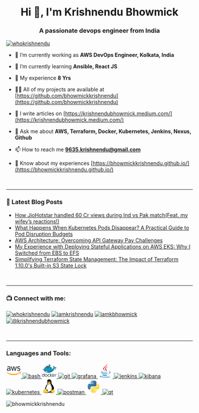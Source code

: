 <h1 align="center">Hi 👋, I'm Krishnendu Bhowmick</h1>
<h3 align="center">A passionate devops engineer from India</h3>

<p align="left"> <a href="https://twitter.com/whokrishnendu" target="blank"><img src="https://img.shields.io/twitter/follow/whokrishnendu?logo=twitter&style=for-the-badge" alt="whokrishnendu" /></a> </p>

- 🔭 I’m currently working as **AWS DevOps Engineer, Kolkata, India**

- 🌱 I’m currently learning **Ansible, React JS**

- 🤝 My experience **8 Yrs**

- 👨‍💻 All of my projects are available at [https://github.com/bhowmickkrishnendu](https://github.com/bhowmickkrishnendu)

- 📝 I write articles on [https://krishnendubhowmick.medium.com/](https://krishnendubhowmick.medium.com/)

- 💬 Ask me about **AWS, Terraform, Docker, Kubernetes, Jenkins, Nexus, Github**

- 📫 How to reach me **9635.krishnendu@gmail.com**

- 📄 Know about my experiences [https://bhowmickkrishnendu.github.io/](https://bhowmickkrishnendu.github.io/)

<br />

---

### 📕 Latest Blog Posts

<!-- BLOG-POST-LIST:START -->
- [How JioHotstar handled 60 Cr views during Ind vs Pak match&lpar;Feat. my wifey’s reactions!&rpar;](https://krishnendubhowmick.medium.com/how-jiohotstar-handled-60-cr-views-during-ind-vs-pak-match-feat-my-wifeys-reactions-0016652a3d28?source=rss-1dad22fc18ce------2)
- [What Happens When Kubernetes Pods Disappear? A Practical Guide to Pod Disruption Budgets](https://krishnendubhowmick.medium.com/what-happens-when-kubernetes-pods-disappear-a-practical-guide-to-pod-disruption-budgets-ede7947017b4?source=rss-1dad22fc18ce------2)
- [AWS Architecture: Overcoming API Gateway Pay Challenges](https://blog.devgenius.io/aws-architecture-overcoming-api-gateway-pay-challenges-b677a5abfa1b?source=rss-1dad22fc18ce------2)
- [My Experience with Deploying Stateful Applications on AWS EKS: Why I Switched from EBS to EFS](https://krishnendubhowmick.medium.com/my-experience-with-deploying-stateful-applications-on-aws-eks-why-i-switched-from-ebs-to-efs-ff257ab8745d?source=rss-1dad22fc18ce------2)
- [Simplifying Terraform State Management: The Impact of Terraform 1.10.0&#39;s Built-in S3 State Lock](https://krishnendubhowmick.medium.com/simplifying-terraform-state-management-the-impact-of-terraform-1-10-0s-built-in-s3-state-lock-4cce0880febd?source=rss-1dad22fc18ce------2)
<!-- BLOG-POST-LIST:END -->
<br />

---

### 📺 Connect with me:

<p align="left">
<a href="https://twitter.com/whokrishnendu" target="blank"><img align="center" src="https://raw.githubusercontent.com/rahuldkjain/github-profile-readme-generator/master/src/images/icons/Social/twitter.svg" alt="whokrishnendu" height="30" width="40" /></a>
<a href="https://linkedin.com/in/iamkrishnendu" target="blank"><img align="center" src="https://raw.githubusercontent.com/rahuldkjain/github-profile-readme-generator/master/src/images/icons/Social/linked-in-alt.svg" alt="iamkrishnendu" height="30" width="40" /></a>
<a href="https://fb.com/iamkbhowmick" target="blank"><img align="center" src="https://raw.githubusercontent.com/rahuldkjain/github-profile-readme-generator/master/src/images/icons/Social/facebook.svg" alt="iamkbhowmick" height="30" width="40" /></a>
<a href="https://medium.com/@krishnendubhowmick" target="blank"><img align="center" src="https://raw.githubusercontent.com/rahuldkjain/github-profile-readme-generator/master/src/images/icons/Social/medium.svg" alt="@krishnendubhowmick" height="30" width="40" /></a>
</p>
<br />

---

### Languages and Tools:
<p align="left"> <a href="https://aws.amazon.com" target="_blank" rel="noreferrer"> <img src="https://raw.githubusercontent.com/devicons/devicon/master/icons/amazonwebservices/amazonwebservices-original-wordmark.svg" alt="aws" width="40" height="40"/> </a> <a href="https://www.gnu.org/software/bash/" target="_blank" rel="noreferrer"> <img src="https://www.vectorlogo.zone/logos/gnu_bash/gnu_bash-icon.svg" alt="bash" width="40" height="40"/> </a> <a href="https://www.docker.com/" target="_blank" rel="noreferrer"> <img src="https://raw.githubusercontent.com/devicons/devicon/master/icons/docker/docker-original-wordmark.svg" alt="docker" width="40" height="40"/> </a> <a href="https://git-scm.com/" target="_blank" rel="noreferrer"> <img src="https://www.vectorlogo.zone/logos/git-scm/git-scm-icon.svg" alt="git" width="40" height="40"/> </a> <a href="https://grafana.com" target="_blank" rel="noreferrer"> <img src="https://www.vectorlogo.zone/logos/grafana/grafana-icon.svg" alt="grafana" width="40" height="40"/> </a> <a href="https://www.java.com" target="_blank" rel="noreferrer"> <img src="https://raw.githubusercontent.com/devicons/devicon/master/icons/java/java-original.svg" alt="java" width="40" height="40"/> </a> <a href="https://www.jenkins.io" target="_blank" rel="noreferrer"> <img src="https://www.vectorlogo.zone/logos/jenkins/jenkins-icon.svg" alt="jenkins" width="40" height="40"/> </a> <a href="https://www.elastic.co/kibana" target="_blank" rel="noreferrer"> <img src="https://www.vectorlogo.zone/logos/elasticco_kibana/elasticco_kibana-icon.svg" alt="kibana" width="40" height="40"/> </a> <a href="https://kubernetes.io" target="_blank" rel="noreferrer"> <img src="https://www.vectorlogo.zone/logos/kubernetes/kubernetes-icon.svg" alt="kubernetes" width="40" height="40"/> </a> <a href="https://www.linux.org/" target="_blank" rel="noreferrer"> <img src="https://raw.githubusercontent.com/devicons/devicon/master/icons/linux/linux-original.svg" alt="linux" width="40" height="40"/> </a> <a href="https://postman.com" target="_blank" rel="noreferrer"> <img src="https://www.vectorlogo.zone/logos/getpostman/getpostman-icon.svg" alt="postman" width="40" height="40"/> </a> <a href="https://www.python.org" target="_blank" rel="noreferrer"> <img src="https://raw.githubusercontent.com/devicons/devicon/master/icons/python/python-original.svg" alt="python" width="40" height="40"/> </a> <a href="https://www.qt.io/" target="_blank" rel="noreferrer"> <img src="https://upload.wikimedia.org/wikipedia/commons/0/0b/Qt_logo_2016.svg" alt="qt" width="40" height="40"/> </a> </p>

<p><img align="center" src="https://github-readme-stats.vercel.app/api/top-langs?username=bhowmickkrishnendu&show_icons=true&locale=en&layout=compact" alt="bhowmickkrishnendu" /></p>
